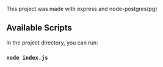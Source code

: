 This project was made with express and node-postgres(pg)

## Available Scripts
In the project directory, you can run:

### `node index.js`

